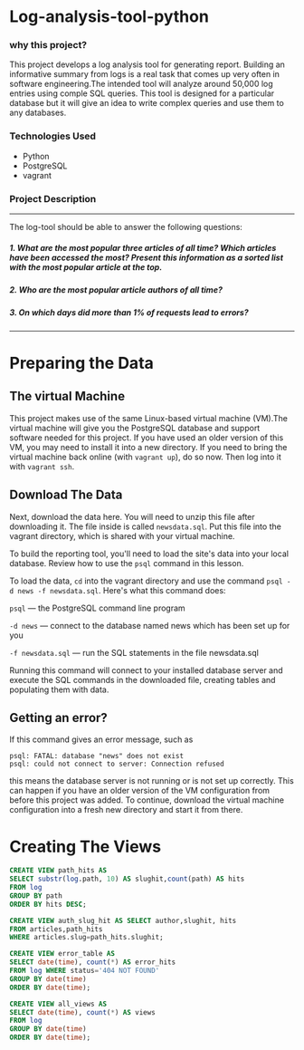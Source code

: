 # Log-analysis-tool-python
### why this project?
This project develops a log analysis tool for generating report. Building an informative summary from logs is a real task that comes up very often in software engineering.The intended tool will analyze around 50,000 log entries using comple SQL queries. This tool is designed for a particular database but it will give an idea to write complex queries and use them to any databases.
### Technologies Used
* Python
* PostgreSQL
* vagrant
### Project Description
---
The log-tool should be able to answer the following questions:
##### 1. What are the most popular three articles of all time? Which articles have been accessed the most? Present this information as a sorted list with the most popular article at the top.
##### 2. Who are the most popular article authors of all time?
##### 3. On which days did more than 1% of requests lead to errors?
---
# Preparing the Data
## The virtual Machine
This project makes use of the same Linux-based virtual machine (VM).The virtual machine will give you the PostgreSQL database and support software needed for this project. If you have used an older version of this VM, you may need to install it into a new directory.
If you need to bring the virtual machine back online (with `vagrant up`), do so now. Then log into it with `vagrant ssh`.
## Download The Data
Next, download the data here. You will need to unzip this file after downloading it. The file inside is called `newsdata.sql`. Put this file into the vagrant directory, which is shared with your virtual machine.

To build the reporting tool, you'll need to load the site's data into your local database. Review how to use the `psql` command in this lesson.

To load the data, `cd` into the vagrant directory and use the command `psql -d news -f newsdata.sql`.
Here's what this command does:

`psql` — the PostgreSQL command line program

`-d news` — connect to the database named news which has been set up for you

`-f newsdata.sql` — run the SQL statements in the file newsdata.sql

Running this command will connect to your installed database server and execute the SQL commands in the downloaded file, creating tables and populating them with data.
## Getting an error?

If this command gives an error message, such as 
``` postgreSQL
psql: FATAL: database "news" does not exist
psql: could not connect to server: Connection refused
```
this means the database server is not running or is not set up correctly. This can happen if you have an older version of the VM configuration from before this project was added. To continue, download the virtual machine configuration into a fresh new directory and start it from there.
# Creating The Views
``` sql
CREATE VIEW path_hits AS 
SELECT substr(log.path, 10) AS slughit,count(path) AS hits 
FROM log
GROUP BY path 
ORDER BY hits DESC; 
```
```sql
CREATE VIEW auth_slug_hit AS SELECT author,slughit, hits
FROM articles,path_hits 
WHERE articles.slug=path_hits.slughit;
```
```sql
CREATE VIEW error_table AS 
SELECT date(time), count(*) AS error_hits 
FROM log WHERE status='404 NOT FOUND' 
GROUP BY date(time) 
ORDER BY date(time);
```
```sql
CREATE VIEW all_views AS 
SELECT date(time), count(*) AS views 
FROM log 
GROUP BY date(time) 
ORDER BY date(time);
```
